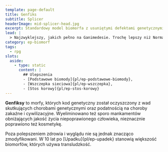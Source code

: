 ```yaml
---
template: page-default
title: Genfiks
subtitle: Splicer
headerImage: mid-splicer-head.jpg
excerpt: Standardowy model biomorfa z usuniętymi defektami genetycznymi
lead: |
  > Najzwyklejszy, jakich pełno na Ganimedesie. Trochę lepszy niż Normals, ale w oczach miał ten sam strach przed lekarzem. Nic dziwnego, że pracował w hydroponice — nie za głupi, ale zbyt przeciętny, by ryzykować cokolwiek poza codziennością.
category: ep-biomorf
tags:
  - rpg
slots:
  aside:
    - type: static
      content: |
        ## Ulepszenia
        - [Podstawowe biomody]{pl/ep-podstawowe-biomody}, 
        - [Wszczepka sieciowa]{pl/ep-wszczepka}, 
        - [Stos korowy]{pl/ep-stos-korowy}
---
```

**Genfiksy** to morfy, których kod genetyczny został oczyszczony z wad skutkujących chorobami genetycznymi oraz podatnością na choroby zakaźne i cywilizacyjne. Wyeliminowano też sporo mankamentów obniżających jakość życia niepoprawionego człowieka, nieznacznie poprawiono też kosmetykę. 

Poza polepszeniem zdrowia i wyglądu nie są jednak znacząco zmodyfikowani. W 10 lat po [Upadku]{pl/ep-upadek} stanowią większość biomorfów, których używa transludzkość.